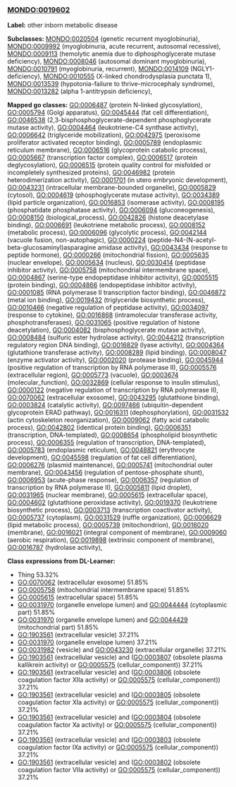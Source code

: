 
### [MONDO:0019602](http://purl.obolibrary.org/obo/MONDO_0019602)
**Label:** other inborn metabolic disease

**Subclasses:** [MONDO:0020504](http://purl.obolibrary.org/obo/MONDO_0020504) (genetic recurrent myoglobinuria), [MONDO:0009992](http://purl.obolibrary.org/obo/MONDO_0009992) (myoglobinuria, acute recurrent, autosomal recessive), [MONDO:0009113](http://purl.obolibrary.org/obo/MONDO_0009113) (hemolytic anemia due to diphosphoglycerate mutase deficiency), [MONDO:0008046](http://purl.obolibrary.org/obo/MONDO_0008046) (autosomal dominant myoglobinuria), [MONDO:0010791](http://purl.obolibrary.org/obo/MONDO_0010791) (myoglobinuria, recurrent), [MONDO:0014109](http://purl.obolibrary.org/obo/MONDO_0014109) (NGLY1-deficiency), [MONDO:0010555](http://purl.obolibrary.org/obo/MONDO_0010555) (X-linked chondrodysplasia punctata 1), [MONDO:0013539](http://purl.obolibrary.org/obo/MONDO_0013539) (hypotonia-failure to thrive-microcephaly syndrome), [MONDO:0013282](http://purl.obolibrary.org/obo/MONDO_0013282) (alpha 1-antitrypsin deficiency), 

**Mapped go classes:** [GO:0006487](http://purl.obolibrary.org/obo/GO_0006487) (protein N-linked glycosylation), [GO:0005794](http://purl.obolibrary.org/obo/GO_0005794) (Golgi apparatus), [GO:0045444](http://purl.obolibrary.org/obo/GO_0045444) (fat cell differentiation), [GO:0046538](http://purl.obolibrary.org/obo/GO_0046538) (2,3-bisphosphoglycerate-dependent phosphoglycerate mutase activity), [GO:0004464](http://purl.obolibrary.org/obo/GO_0004464) (leukotriene-C4 synthase activity), [GO:0006642](http://purl.obolibrary.org/obo/GO_0006642) (triglyceride mobilization), [GO:0042975](http://purl.obolibrary.org/obo/GO_0042975) (peroxisome proliferator activated receptor binding), [GO:0005789](http://purl.obolibrary.org/obo/GO_0005789) (endoplasmic reticulum membrane), [GO:0006516](http://purl.obolibrary.org/obo/GO_0006516) (glycoprotein catabolic process), [GO:0005667](http://purl.obolibrary.org/obo/GO_0005667) (transcription factor complex), [GO:0006517](http://purl.obolibrary.org/obo/GO_0006517) (protein deglycosylation), [GO:0006515](http://purl.obolibrary.org/obo/GO_0006515) (protein quality control for misfolded or incompletely synthesized proteins), [GO:0046982](http://purl.obolibrary.org/obo/GO_0046982) (protein heterodimerization activity), [GO:0001701](http://purl.obolibrary.org/obo/GO_0001701) (in utero embryonic development), [GO:0043231](http://purl.obolibrary.org/obo/GO_0043231) (intracellular membrane-bounded organelle), [GO:0005829](http://purl.obolibrary.org/obo/GO_0005829) (cytosol), [GO:0004619](http://purl.obolibrary.org/obo/GO_0004619) (phosphoglycerate mutase activity), [GO:0034389](http://purl.obolibrary.org/obo/GO_0034389) (lipid particle organization), [GO:0016853](http://purl.obolibrary.org/obo/GO_0016853) (isomerase activity), [GO:0008195](http://purl.obolibrary.org/obo/GO_0008195) (phosphatidate phosphatase activity), [GO:0006094](http://purl.obolibrary.org/obo/GO_0006094) (gluconeogenesis), [GO:0008150](http://purl.obolibrary.org/obo/GO_0008150) (biological_process), [GO:0042826](http://purl.obolibrary.org/obo/GO_0042826) (histone deacetylase binding), [GO:0006691](http://purl.obolibrary.org/obo/GO_0006691) (leukotriene metabolic process), [GO:0008152](http://purl.obolibrary.org/obo/GO_0008152) (metabolic process), [GO:0006096](http://purl.obolibrary.org/obo/GO_0006096) (glycolytic process), [GO:0042144](http://purl.obolibrary.org/obo/GO_0042144) (vacuole fusion, non-autophagic), [GO:0000224](http://purl.obolibrary.org/obo/GO_0000224) (peptide-N4-(N-acetyl-beta-glucosaminyl)asparagine amidase activity), [GO:0043434](http://purl.obolibrary.org/obo/GO_0043434) (response to peptide hormone), [GO:0000266](http://purl.obolibrary.org/obo/GO_0000266) (mitochondrial fission), [GO:0005635](http://purl.obolibrary.org/obo/GO_0005635) (nuclear envelope), [GO:0005634](http://purl.obolibrary.org/obo/GO_0005634) (nucleus), [GO:0030414](http://purl.obolibrary.org/obo/GO_0030414) (peptidase inhibitor activity), [GO:0005758](http://purl.obolibrary.org/obo/GO_0005758) (mitochondrial intermembrane space), [GO:0004867](http://purl.obolibrary.org/obo/GO_0004867) (serine-type endopeptidase inhibitor activity), [GO:0005515](http://purl.obolibrary.org/obo/GO_0005515) (protein binding), [GO:0004866](http://purl.obolibrary.org/obo/GO_0004866) (endopeptidase inhibitor activity), [GO:0001085](http://purl.obolibrary.org/obo/GO_0001085) (RNA polymerase II transcription factor binding), [GO:0046872](http://purl.obolibrary.org/obo/GO_0046872) (metal ion binding), [GO:0019432](http://purl.obolibrary.org/obo/GO_0019432) (triglyceride biosynthetic process), [GO:0010466](http://purl.obolibrary.org/obo/GO_0010466) (negative regulation of peptidase activity), [GO:0034097](http://purl.obolibrary.org/obo/GO_0034097) (response to cytokine), [GO:0016868](http://purl.obolibrary.org/obo/GO_0016868) (intramolecular transferase activity, phosphotransferases), [GO:0031065](http://purl.obolibrary.org/obo/GO_0031065) (positive regulation of histone deacetylation), [GO:0004082](http://purl.obolibrary.org/obo/GO_0004082) (bisphosphoglycerate mutase activity), [GO:0008484](http://purl.obolibrary.org/obo/GO_0008484) (sulfuric ester hydrolase activity), [GO:0044212](http://purl.obolibrary.org/obo/GO_0044212) (transcription regulatory region DNA binding), [GO:0016829](http://purl.obolibrary.org/obo/GO_0016829) (lyase activity), [GO:0004364](http://purl.obolibrary.org/obo/GO_0004364) (glutathione transferase activity), [GO:0008289](http://purl.obolibrary.org/obo/GO_0008289) (lipid binding), [GO:0008047](http://purl.obolibrary.org/obo/GO_0008047) (enzyme activator activity), [GO:0002020](http://purl.obolibrary.org/obo/GO_0002020) (protease binding), [GO:0045944](http://purl.obolibrary.org/obo/GO_0045944) (positive regulation of transcription by RNA polymerase II), [GO:0005576](http://purl.obolibrary.org/obo/GO_0005576) (extracellular region), [GO:0005773](http://purl.obolibrary.org/obo/GO_0005773) (vacuole), [GO:0003674](http://purl.obolibrary.org/obo/GO_0003674) (molecular_function), [GO:0032869](http://purl.obolibrary.org/obo/GO_0032869) (cellular response to insulin stimulus), [GO:0000122](http://purl.obolibrary.org/obo/GO_0000122) (negative regulation of transcription by RNA polymerase II), [GO:0070062](http://purl.obolibrary.org/obo/GO_0070062) (extracellular exosome), [GO:0043295](http://purl.obolibrary.org/obo/GO_0043295) (glutathione binding), [GO:0003824](http://purl.obolibrary.org/obo/GO_0003824) (catalytic activity), [GO:0097466](http://purl.obolibrary.org/obo/GO_0097466) (ubiquitin-dependent glycoprotein ERAD pathway), [GO:0016311](http://purl.obolibrary.org/obo/GO_0016311) (dephosphorylation), [GO:0031532](http://purl.obolibrary.org/obo/GO_0031532) (actin cytoskeleton reorganization), [GO:0009062](http://purl.obolibrary.org/obo/GO_0009062) (fatty acid catabolic process), [GO:0042802](http://purl.obolibrary.org/obo/GO_0042802) (identical protein binding), [GO:0006351](http://purl.obolibrary.org/obo/GO_0006351) (transcription, DNA-templated), [GO:0008654](http://purl.obolibrary.org/obo/GO_0008654) (phospholipid biosynthetic process), [GO:0006355](http://purl.obolibrary.org/obo/GO_0006355) (regulation of transcription, DNA-templated), [GO:0005783](http://purl.obolibrary.org/obo/GO_0005783) (endoplasmic reticulum), [GO:0048821](http://purl.obolibrary.org/obo/GO_0048821) (erythrocyte development), [GO:0045598](http://purl.obolibrary.org/obo/GO_0045598) (regulation of fat cell differentiation), [GO:0006276](http://purl.obolibrary.org/obo/GO_0006276) (plasmid maintenance), [GO:0005741](http://purl.obolibrary.org/obo/GO_0005741) (mitochondrial outer membrane), [GO:0043456](http://purl.obolibrary.org/obo/GO_0043456) (regulation of pentose-phosphate shunt), [GO:0006953](http://purl.obolibrary.org/obo/GO_0006953) (acute-phase response), [GO:0006357](http://purl.obolibrary.org/obo/GO_0006357) (regulation of transcription by RNA polymerase II), [GO:0005811](http://purl.obolibrary.org/obo/GO_0005811) (lipid droplet), [GO:0031965](http://purl.obolibrary.org/obo/GO_0031965) (nuclear membrane), [GO:0005615](http://purl.obolibrary.org/obo/GO_0005615) (extracellular space), [GO:0004602](http://purl.obolibrary.org/obo/GO_0004602) (glutathione peroxidase activity), [GO:0019370](http://purl.obolibrary.org/obo/GO_0019370) (leukotriene biosynthetic process), [GO:0003713](http://purl.obolibrary.org/obo/GO_0003713) (transcription coactivator activity), [GO:0005737](http://purl.obolibrary.org/obo/GO_0005737) (cytoplasm), [GO:0031529](http://purl.obolibrary.org/obo/GO_0031529) (ruffle organization), [GO:0006629](http://purl.obolibrary.org/obo/GO_0006629) (lipid metabolic process), [GO:0005739](http://purl.obolibrary.org/obo/GO_0005739) (mitochondrion), [GO:0016020](http://purl.obolibrary.org/obo/GO_0016020) (membrane), [GO:0016021](http://purl.obolibrary.org/obo/GO_0016021) (integral component of membrane), [GO:0009060](http://purl.obolibrary.org/obo/GO_0009060) (aerobic respiration), [GO:0019898](http://purl.obolibrary.org/obo/GO_0019898) (extrinsic component of membrane), [GO:0016787](http://purl.obolibrary.org/obo/GO_0016787) (hydrolase activity), 

**Class expressions from DL-Learner:**

- Thing 53.32%
- [GO:0070062](http://purl.obolibrary.org/obo/GO_0070062) (extracellular exosome) 51.85%
- [GO:0005758](http://purl.obolibrary.org/obo/GO_0005758) (mitochondrial intermembrane space) 51.85%
- [GO:0005615](http://purl.obolibrary.org/obo/GO_0005615) (extracellular space) 51.85%
- [GO:0031970](http://purl.obolibrary.org/obo/GO_0031970) (organelle envelope lumen) and [GO:0044444](http://purl.obolibrary.org/obo/GO_0044444) (cytoplasmic part) 51.85%
- [GO:0031970](http://purl.obolibrary.org/obo/GO_0031970) (organelle envelope lumen) and [GO:0044429](http://purl.obolibrary.org/obo/GO_0044429) (mitochondrial part) 51.85%
- [GO:1903561](http://purl.obolibrary.org/obo/GO_1903561) (extracellular vesicle) 37.21%
- [GO:0031970](http://purl.obolibrary.org/obo/GO_0031970) (organelle envelope lumen) 37.21%
- [GO:0031982](http://purl.obolibrary.org/obo/GO_0031982) (vesicle) and [GO:0043230](http://purl.obolibrary.org/obo/GO_0043230) (extracellular organelle) 37.21%
- [GO:1903561](http://purl.obolibrary.org/obo/GO_1903561) (extracellular vesicle) and ([GO:0003807](http://purl.obolibrary.org/obo/GO_0003807) (obsolete plasma kallikrein activity) or [GO:0005575](http://purl.obolibrary.org/obo/GO_0005575) (cellular_component)) 37.21%
- [GO:1903561](http://purl.obolibrary.org/obo/GO_1903561) (extracellular vesicle) and ([GO:0003806](http://purl.obolibrary.org/obo/GO_0003806) (obsolete coagulation factor XIIa activity) or [GO:0005575](http://purl.obolibrary.org/obo/GO_0005575) (cellular_component)) 37.21%
- [GO:1903561](http://purl.obolibrary.org/obo/GO_1903561) (extracellular vesicle) and ([GO:0003805](http://purl.obolibrary.org/obo/GO_0003805) (obsolete coagulation factor XIa activity) or [GO:0005575](http://purl.obolibrary.org/obo/GO_0005575) (cellular_component)) 37.21%
- [GO:1903561](http://purl.obolibrary.org/obo/GO_1903561) (extracellular vesicle) and ([GO:0003804](http://purl.obolibrary.org/obo/GO_0003804) (obsolete coagulation factor Xa activity) or [GO:0005575](http://purl.obolibrary.org/obo/GO_0005575) (cellular_component)) 37.21%
- [GO:1903561](http://purl.obolibrary.org/obo/GO_1903561) (extracellular vesicle) and ([GO:0003803](http://purl.obolibrary.org/obo/GO_0003803) (obsolete coagulation factor IXa activity) or [GO:0005575](http://purl.obolibrary.org/obo/GO_0005575) (cellular_component)) 37.21%
- [GO:1903561](http://purl.obolibrary.org/obo/GO_1903561) (extracellular vesicle) and ([GO:0003802](http://purl.obolibrary.org/obo/GO_0003802) (obsolete coagulation factor VIIa activity) or [GO:0005575](http://purl.obolibrary.org/obo/GO_0005575) (cellular_component)) 37.21%


